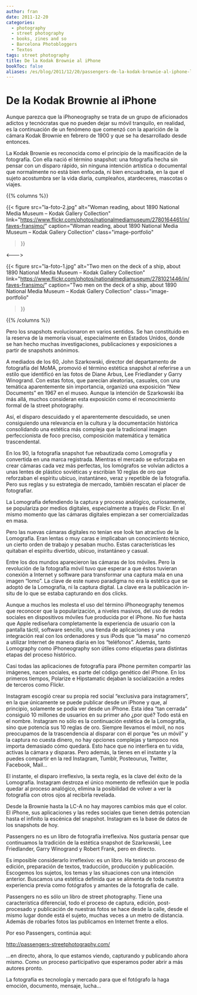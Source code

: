 ```yaml
---
author: fran
date: 2011-12-20
categories:
  - photography
  - street photography
  - books, zines and so
  - Barcelona Photobloggers
  - Textos
tags: street photography
title: De la Kodak Brownie al iPhone
bookToc: false
aliases: /es/blog/2011/12/20/passengers-de-la-kodak-brownie-al-iphone-libro/
---
```


# De la Kodak Brownie al iPhone

Aunque parezca que la iPhoneography se trata de un grupo de aficionados adictos y tecnócratas que no pueden dejar su
móvil tranquilo, en realidad, es la continuación de un fenómeno que comenzó con la aparición de la cámara Kodak Brownie
en febrero de 1900 y que se ha desarrollado desde entonces.

La Kodak Brownie es reconocida como el principio de la masificación de la fotografía. Con ella nació el término
snapshot: una fotografía hecha sin pensar con un disparo rápido, sin ninguna intención artística o documental que
normalmente no está bien enfocada, ni bien encuadrada, en la que el sujeto acostumbra ser la vida diaria, cumpleaños,
atardeceres, mascotas o viajes.

{{% columns %}}

{{< figure
  src="la-foto-2.jpg"
  alt="Woman reading, about 1890 National Media Museum – Kodak Gallery Collection"
  link="https://www.flickr.com/photos/nationalmediamuseum/2780164461/in/faves-fransimo/"
  caption="Woman reading, about 1890 National Media Museum – Kodak Gallery Collection"
  class="image-portfolio"
>}}
>

<--->

{{< figure
  src="la-foto-1.jpg"
  alt="Two men on the deck of a ship, about 1890 National Media Museum – Kodak Gallery Collection"
  link="https://www.flickr.com/photos/nationalmediamuseum/2781021446/in/faves-fransimo/"
  caption="Two men on the deck of a ship, about 1890 National Media Museum – Kodak Gallery Collection"
  class="image-portfolio"
>}}

{{% /columns %}}

Pero los snapshots evolucionaron en varios sentidos. Se han constituido en la reserva de la memoria visual,
especialmente en Estados Unidos, donde se han hecho muchas investigaciones, publicaciones y exposiciones a partir de
snapshots anónimos.

A mediados de los 60, John Szarkowski, director del departamento de fotografía del MoMA, promovió el término estética
snapshot al referirse a un estilo que identificó en las fotos de Diane Arbus, Lee Friedlander y Garry Winogrand. Con
estas fotos, que parecían aleatorias, casuales, con una temática aparentemente sin importancia, organizó una exposición
“New Documents” en 1967 en el museo. Aunque la intención de Szarkowski iba más allá, muchos consideran esta exposición
como el reconocimiento formal de la street photography.

Así, el disparo descuidado y el aparentemente descuidado, se unen consiguiendo una relevancia en la cultura y la
documentación histórica consolidando una estética más compleja que la tradicional imagen perfeccionista de foco preciso,
composición matemática y temática trascendental.

En los 90, la fotografía snapshot fue rebautizada como Lomografía y convertida en una marca registrada. Mientras el
mercado se esforzaba en crear cámaras cada vez más perfectas, los lomógrafos se volvían adictos a unas lentes de
plástico soviéticas y escribían 10 reglas de oro que reforzaban el espíritu ubicuo, instantáneo, veraz y repetible de la
fotografía. Pero sus reglas y su estrategia de mercado, también rescatan el placer de fotografiar.

La Lomografía defendiendo la captura y proceso analógico, curiosamente, se populariza por medios digitales,
especialmente a través de Flickr. En el mismo momento que las cámaras digitales empiezan a ser comercializadas en masa.

Pero las nuevas cámaras digitales no tenían ese look tan atractivo de la Lomografía. Eran lentas o muy caras e
implicaban un conocimiento técnico, un cierto orden de trabajo y pesaban mucho. Estas características les quitaban el
espíritu divertido, ubicuo, instantáneo y casual.

Entre los dos mundos aparecieron las cámaras de los móviles. Pero la revolución de la fotografía móvil tuvo que esperar
a que éstos tuvieran conexión a Internet y software para transformar una captura mala en una imagen “lomo”. La clave de
este nuevo paradigma no era la estética que se adoptó de la Lomografía, ni la captura digital. La clave era la
publicación in-situ de lo que se estaba capturando en dos clicks.

Aunque a muchos les molesta el uso del término iPhoneography tenemos que reconocer que la popularización, a niveles
masivos, del uso de redes sociales en dispositivos móviles fue producida por el iPhone. No fue hasta que Apple
rediseñara completamente la experiencia de usuario con la pantalla táctil, software sencillo, una tienda de aplicaciones
y una integración real con los ordenadores y sus iPods que “la masa” no comenzó a utilizar Internet de manera diaria en
los “teléfonos”. Además, tanto Lomography como iPhoneography son útiles como etiquetas para distintas etapas del proceso
histórico.

Casi todas las aplicaciones de fotografía para iPhone permiten compartir las imágenes, nacen sociales, es parte del
código genético del iPhone. En los primeros tiempos, Polarize e Hipstamatic dejaban la socialización a redes de terceros
como Flickr.

Instagram escogió crear su propia red social “exclusiva para instagramers”, en la que únicamente se puede publicar desde
un iPhone y que, al principio, solamente se podía ver desde un iPhone. Esta idea “tan cerrada” consiguió 10 millones de
usuarios en su primer año ¿por qué? Todo está en el nombre. Instagram no sólo es la continuación estética de la
Lomografía, sino que potencia sus 10 reglas de oro. Siempre llevamos el móvil, no nos preocupamos de la trascendencia al
disparar con él porque “es un móvil” y la captura no cuesta dinero, no hay opciones complejas y tampoco nos importa
demasiado cómo quedará. Esto hace que no interfiera en tu vida, activas la cámara y disparas. Pero además, la tienes en
el instante y la puedes compartir en la red Instagram, Tumblr, Posteourus, Twitter, Facebook, Mail…

El instante, el disparo irreflexivo, la sexta regla, es la clave del éxito de la Lomografía. Instagram destroza el único
momento de reflexión que le podía quedar al proceso analógico, elimina la posibilidad de volver a ver la fotografía con
otros ojos al recibirla revelada.

Desde la Brownie hasta la LC-A no hay mayores cambios más que el color. El iPhone, sus aplicaciones y las redes sociales
que tienen detrás potencian hasta el infinito la escénica del snapshot. Instagram es la base de datos de los snapshots
de hoy.

Passengers no es un libro de fotografía irreflexiva. Nos gustaría pensar que continuamos la tradición de la estética
snapshot de Szarkowski, Lee Friedlander, Garry Winogrand y Robert Frank, pero en directo.

Es imposible considerarlo irreflexivo: es un libro. Ha tenido un proceso de edición, preparación de textos, traducción,
producción y publicación. Escogemos los sujetos, los temas y las situaciones con una intención anterior. Buscamos una
estética definida que se alimenta de toda nuestra experiencia previa como fotógrafos y amantes de la fotografía de
calle.

Passengers no es sólo un libro de street photography. Tiene una característica diferencial, todo el proceso de captura,
edición, post-procesado y publicación de nuestras fotos se hace desde la calle, desde el mismo lugar donde está el
sujeto, muchas veces a un metro de distancia. Además de robarles fotos las publicamos en Internet frente a ellos.

Por eso Passengers, continúa aquí:

http://passengers-streetphotography.com/

...en directo, ahora, lo que estamos viendo, capturando y publicando ahora mismo. Como un proceso participativo que
esperamos poder abrir a más autores pronto.

La fotografía es tecnología y mercado para que el fotógrafo la
haga emoción, documento, mensaje, lucha…